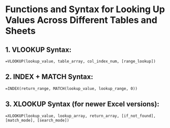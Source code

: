 # Functions and Syntax for Looking Up Values Across Different Tables and Sheets

## 1. VLOOKUP Syntax:

```excel
=VLOOKUP(lookup_value, table_array, col_index_num, [range_lookup])
```
## 2. INDEX + MATCH Syntax:
```excel
=INDEX(return_range, MATCH(lookup_value, lookup_range, 0))
```
## 3. XLOOKUP Syntax (for newer Excel versions):
```excel
=XLOOKUP(lookup_value, lookup_array, return_array, [if_not_found], [match_mode], [search_mode])
